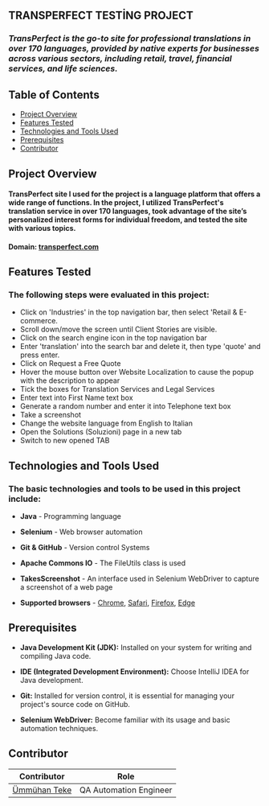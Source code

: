 ## TRANSPERFECT TESTİNG PROJECT
### *TransPerfect is the go-to site for professional translations in over 170 languages, provided by native experts for businesses across various sectors, including retail, travel, financial services, and life sciences.*
## Table of Contents
- [Project Overview](#project-overview)
- [Features Tested](#features-tested)
- [Technologies and Tools Used](#technologies-and-tools-used)
- [Prerequisites](#prerequisites)
- [Contributor](#contributor)

## Project Overview
####  TransPerfect site I used for the project is a language platform that offers a wide range of functions. In the project, I utilized TransPerfect's translation service in over 170 languages, took advantage of the site’s personalized interest forms for individual freedom, and tested the site with various topics.

#### Domain:  [transperfect.com](https://www.transperfect.com/)

## Features Tested
### The following steps were evaluated in this project:
* Click on 'Industries' in the top navigation bar, then select 'Retail & E-commerce.
* Scroll down/move the screen until Client Stories are visible.
* Click on the search engine icon in the top navigation bar
* Enter 'translation' into the search bar and delete it, then type 'quote' and press enter.
* Click on Request a Free Quote
* Hover the mouse button over Website Localization to cause the popup with the description to appear
* Tick the boxes for Translation Services and Legal Services
* Enter text into First Name text box
* Generate a random number and enter it into Telephone text box
* Take a screenshot 
* Change the website language from English to Italian
* Open the Solutions (Soluzioni) page in a new tab
* Switch to new opened TAB

 ## Technologies and Tools Used
 ### The basic technologies and tools to be used in this project include:

- **Java** - Programming language
  
- **Selenium** - Web browser automation
  
- **Git & GitHub** - Version control Systems
  
- **Apache Commons IO** - The FileUtils class is used
  
- **TakesScreenshot** - An interface used in Selenium WebDriver to capture a screenshot of a web page
  
- **Supported browsers** - [Chrome](), [Safari](), [Firefox](), [Edge]()

## Prerequisites

- **Java Development Kit (JDK):** Installed on your system for writing and compiling Java code.

- **IDE (Integrated Development Environment):** Choose IntelliJ IDEA for Java development.

- **Git:** Installed for version control, it is essential for managing your project's source code on GitHub.

- **Selenium WebDriver:** Become familiar with its usage and basic automation techniques.


## Contributor
  
| Contributor                                               | Role                                  |
|-----------------------------------------------------------|---------------------------------------|
| [Ümmühan Teke](https://github.com/UmmuhanTeke)            |  QA Automation Engineer               |
